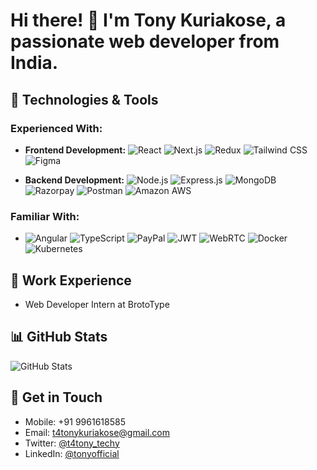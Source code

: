 # Hi there! 👋 I'm Tony Kuriakose, a passionate web developer from India.

## 🔧 Technologies & Tools

### Experienced With:
- **Frontend Development:** ![React](https://img.shields.io/badge/-React-61DAFB?style=flat-square&logo=react&logoColor=white) ![Next.js](https://img.shields.io/badge/-Next.js-000000?style=flat-square&logo=next.js&logoColor=white) ![Redux](https://img.shields.io/badge/-Redux-764ABC?style=flat-square&logo=redux&logoColor=white) ![Tailwind CSS](https://img.shields.io/badge/-Tailwind_CSS-38B2AC?style=flat-square&logo=tailwind-css&logoColor=white) ![Figma](https://img.shields.io/badge/-Figma-F24E1E?style=flat-square&logo=figma&logoColor=white)

- **Backend Development:** ![Node.js](https://img.shields.io/badge/-Node.js-339933?style=flat-square&logo=node.js&logoColor=white) ![Express.js](https://img.shields.io/badge/Express.js-000000?style=flat-square&logo=express&logoColor=white) ![MongoDB](https://img.shields.io/badge/MongoDB-47A248?style=flat-square&logo=mongodb&logoColor=white) ![Razorpay](https://img.shields.io/badge/-Razorpay-FF4500?style=flat-square&logo=razorpay&logoColor=white) ![Postman](https://img.shields.io/badge/-Postman-FF6C37?style=flat-square&logo=postman&logoColor=white) ![Amazon AWS](https://img.shields.io/badge/AWS-232F3E?style=flat-square&logo=amazon-aws&logoColor=white)

### Familiar With:
- ![Angular](https://img.shields.io/badge/Angular-DD0031?style=flat-square&logo=angular&logoColor=white) ![TypeScript](https://img.shields.io/badge/-TypeScript-007ACC?style=flat-square&logo=typescript&logoColor=white) ![PayPal](https://img.shields.io/badge/-PayPal-00457C?style=flat-square&logo=paypal&logoColor=white) ![JWT](https://img.shields.io/badge/-JWT-000000?style=flat-square&logo=json-web-tokens&logoColor=white) ![WebRTC](https://img.shields.io/badge/-WebRTC-333333?style=flat-square&logo=webrtc&logoColor=white) ![Docker](https://img.shields.io/badge/-Docker-2496ED?style=flat-square&logo=docker&logoColor=white) ![Kubernetes](https://img.shields.io/badge/-Kubernetes-326CE5?style=flat-square&logo=kubernetes&logoColor=white)

## 💼 Work Experience
- Web Developer Intern at BrotoType

## 📊 GitHub Stats
![GitHub Stats](https://github-readme-stats.vercel.app/api?username=tonykuriakose&show_icons=true&count_private=true&hide=prs&theme=radical)

## 📝 Get in Touch
- Mobile: +91 9961618585
- Email: t4tonykuriakose@gmail.com
- Twitter: [@t4tony_techy](https://twitter.com/t4tony_techy)
- LinkedIn: [@tonyofficial](https://www.linkedin.com/in/tonyofficial/)
